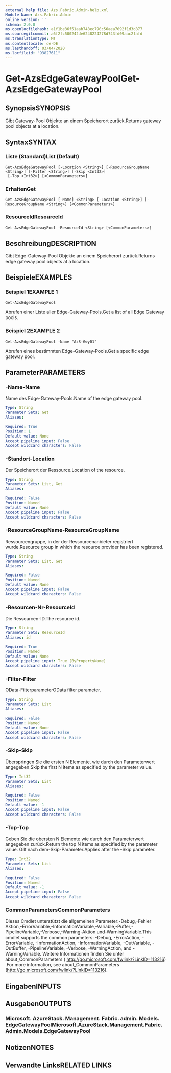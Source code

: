 ```yaml
---
external help file: Azs.Fabric.Admin-help.xml
Module Name: Azs.Fabric.Admin
online version: ''
schema: 2.0.0
ms.openlocfilehash: a1f1be36f51aab748ec790c56aea7092f1d3d877
ms.sourcegitcommit: a6f2fc500242de6248224278d743fd09aac2fafd
ms.translationtype: MT
ms.contentlocale: de-DE
ms.lasthandoff: 03/04/2020
ms.locfileid: "93827611"
---
```

# <span data-ttu-id="7eb65-101">Get-AzsEdgeGatewayPool</span><span class="sxs-lookup"><span data-stu-id="7eb65-101">Get-AzsEdgeGatewayPool</span></span>

## <span data-ttu-id="7eb65-102">Synopsis</span><span class="sxs-lookup"><span data-stu-id="7eb65-102">SYNOPSIS</span></span>
<span data-ttu-id="7eb65-103">Gibt Gateway-Pool Objekte an einem Speicherort zurück.</span><span class="sxs-lookup"><span data-stu-id="7eb65-103">Returns gateway pool objects at a location.</span></span>

## <span data-ttu-id="7eb65-104">Syntax</span><span class="sxs-lookup"><span data-stu-id="7eb65-104">SYNTAX</span></span>

### <span data-ttu-id="7eb65-105">Liste (Standard)</span><span class="sxs-lookup"><span data-stu-id="7eb65-105">List (Default)</span></span>
```
Get-AzsEdgeGatewayPool [-Location <String>] [-ResourceGroupName <String>] [-Filter <String>] [-Skip <Int32>]
 [-Top <Int32>] [<CommonParameters>]
```

### <span data-ttu-id="7eb65-106">Erhalten</span><span class="sxs-lookup"><span data-stu-id="7eb65-106">Get</span></span>
```
Get-AzsEdgeGatewayPool [-Name] <String> [-Location <String>] [-ResourceGroupName <String>] [<CommonParameters>]
```

### <span data-ttu-id="7eb65-107">ResourceId</span><span class="sxs-lookup"><span data-stu-id="7eb65-107">ResourceId</span></span>
```
Get-AzsEdgeGatewayPool -ResourceId <String> [<CommonParameters>]
```

## <span data-ttu-id="7eb65-108">Beschreibung</span><span class="sxs-lookup"><span data-stu-id="7eb65-108">DESCRIPTION</span></span>
<span data-ttu-id="7eb65-109">Gibt Edge-Gateway-Pool Objekte an einem Speicherort zurück.</span><span class="sxs-lookup"><span data-stu-id="7eb65-109">Returns edge gateway pool objects at a location.</span></span>

## <span data-ttu-id="7eb65-110">Beispiele</span><span class="sxs-lookup"><span data-stu-id="7eb65-110">EXAMPLES</span></span>

### <span data-ttu-id="7eb65-111">Beispiel 1</span><span class="sxs-lookup"><span data-stu-id="7eb65-111">EXAMPLE 1</span></span>
```
Get-AzsEdgeGatewayPool
```

<span data-ttu-id="7eb65-112">Abrufen einer Liste aller Edge-Gateway-Pools.</span><span class="sxs-lookup"><span data-stu-id="7eb65-112">Get a list of all Edge Gateway pools.</span></span>

### <span data-ttu-id="7eb65-113">Beispiel 2</span><span class="sxs-lookup"><span data-stu-id="7eb65-113">EXAMPLE 2</span></span>
```
Get-AzsEdgeGatewayPool -Name "AzS-Gwy01"
```

<span data-ttu-id="7eb65-114">Abrufen eines bestimmten Edge-Gateway-Pools.</span><span class="sxs-lookup"><span data-stu-id="7eb65-114">Get a specific edge gateway pool.</span></span>

## <span data-ttu-id="7eb65-115">Parameter</span><span class="sxs-lookup"><span data-stu-id="7eb65-115">PARAMETERS</span></span>

### <span data-ttu-id="7eb65-116">-Name</span><span class="sxs-lookup"><span data-stu-id="7eb65-116">-Name</span></span>
<span data-ttu-id="7eb65-117">Name des Edge-Gateway-Pools.</span><span class="sxs-lookup"><span data-stu-id="7eb65-117">Name of the edge gateway pool.</span></span>

```yaml
Type: String
Parameter Sets: Get
Aliases:

Required: True
Position: 1
Default value: None
Accept pipeline input: False
Accept wildcard characters: False
```

### <span data-ttu-id="7eb65-118">-Standort</span><span class="sxs-lookup"><span data-stu-id="7eb65-118">-Location</span></span>
<span data-ttu-id="7eb65-119">Der Speicherort der Ressource.</span><span class="sxs-lookup"><span data-stu-id="7eb65-119">Location of the resource.</span></span>

```yaml
Type: String
Parameter Sets: List, Get
Aliases:

Required: False
Position: Named
Default value: None
Accept pipeline input: False
Accept wildcard characters: False
```

### <span data-ttu-id="7eb65-120">-ResourceGroupName</span><span class="sxs-lookup"><span data-stu-id="7eb65-120">-ResourceGroupName</span></span>
<span data-ttu-id="7eb65-121">Ressourcengruppe, in der der Ressourcenanbieter registriert wurde.</span><span class="sxs-lookup"><span data-stu-id="7eb65-121">Resource group in which the resource provider has been registered.</span></span>

```yaml
Type: String
Parameter Sets: List, Get
Aliases:

Required: False
Position: Named
Default value: None
Accept pipeline input: False
Accept wildcard characters: False
```

### <span data-ttu-id="7eb65-122">-Resourcen-Nr</span><span class="sxs-lookup"><span data-stu-id="7eb65-122">-ResourceId</span></span>
<span data-ttu-id="7eb65-123">Die Ressourcen-ID.</span><span class="sxs-lookup"><span data-stu-id="7eb65-123">The resource id.</span></span>

```yaml
Type: String
Parameter Sets: ResourceId
Aliases: id

Required: True
Position: Named
Default value: None
Accept pipeline input: True (ByPropertyName)
Accept wildcard characters: False
```

### <span data-ttu-id="7eb65-124">-Filter</span><span class="sxs-lookup"><span data-stu-id="7eb65-124">-Filter</span></span>
<span data-ttu-id="7eb65-125">OData-Filterparameter</span><span class="sxs-lookup"><span data-stu-id="7eb65-125">OData filter parameter.</span></span>

```yaml
Type: String
Parameter Sets: List
Aliases:

Required: False
Position: Named
Default value: None
Accept pipeline input: False
Accept wildcard characters: False
```

### <span data-ttu-id="7eb65-126">-Skip</span><span class="sxs-lookup"><span data-stu-id="7eb65-126">-Skip</span></span>
<span data-ttu-id="7eb65-127">Überspringen Sie die ersten N Elemente, wie durch den Parameterwert angegeben.</span><span class="sxs-lookup"><span data-stu-id="7eb65-127">Skip the first N items as specified by the parameter value.</span></span>

```yaml
Type: Int32
Parameter Sets: List
Aliases:

Required: False
Position: Named
Default value: -1
Accept pipeline input: False
Accept wildcard characters: False
```

### <span data-ttu-id="7eb65-128">-Top</span><span class="sxs-lookup"><span data-stu-id="7eb65-128">-Top</span></span>
<span data-ttu-id="7eb65-129">Geben Sie die obersten N Elemente wie durch den Parameterwert angegeben zurück.</span><span class="sxs-lookup"><span data-stu-id="7eb65-129">Return the top N items as specified by the parameter value.</span></span>
<span data-ttu-id="7eb65-130">Gilt nach dem-Skip-Parameter.</span><span class="sxs-lookup"><span data-stu-id="7eb65-130">Applies after the -Skip parameter.</span></span>

```yaml
Type: Int32
Parameter Sets: List
Aliases:

Required: False
Position: Named
Default value: -1
Accept pipeline input: False
Accept wildcard characters: False
```

### <span data-ttu-id="7eb65-131">CommonParameters</span><span class="sxs-lookup"><span data-stu-id="7eb65-131">CommonParameters</span></span>
<span data-ttu-id="7eb65-132">Dieses Cmdlet unterstützt die allgemeinen Parameter:-Debug,-Fehler Aktion,-ErrorVariable,-InformationVariable,-Variable,-Puffer,-PipelineVariable,-Verbose,-Warning-Aktion und-WarningVariable.</span><span class="sxs-lookup"><span data-stu-id="7eb65-132">This cmdlet supports the common parameters: -Debug, -ErrorAction, -ErrorVariable, -InformationAction, -InformationVariable, -OutVariable, -OutBuffer, -PipelineVariable, -Verbose, -WarningAction, and -WarningVariable.</span></span> <span data-ttu-id="7eb65-133">Weitere Informationen finden Sie unter about_CommonParameters ( http://go.microsoft.com/fwlink/?LinkID=113216) .</span><span class="sxs-lookup"><span data-stu-id="7eb65-133">For more information, see about_CommonParameters (http://go.microsoft.com/fwlink/?LinkID=113216).</span></span>

## <span data-ttu-id="7eb65-134">Eingaben</span><span class="sxs-lookup"><span data-stu-id="7eb65-134">INPUTS</span></span>

## <span data-ttu-id="7eb65-135">Ausgaben</span><span class="sxs-lookup"><span data-stu-id="7eb65-135">OUTPUTS</span></span>

### <span data-ttu-id="7eb65-136">Microsoft. AzureStack. Management. Fabric. admin. Models. EdgeGatewayPool</span><span class="sxs-lookup"><span data-stu-id="7eb65-136">Microsoft.AzureStack.Management.Fabric.Admin.Models.EdgeGatewayPool</span></span>

## <span data-ttu-id="7eb65-137">Notizen</span><span class="sxs-lookup"><span data-stu-id="7eb65-137">NOTES</span></span>

## <span data-ttu-id="7eb65-138">Verwandte Links</span><span class="sxs-lookup"><span data-stu-id="7eb65-138">RELATED LINKS</span></span>
